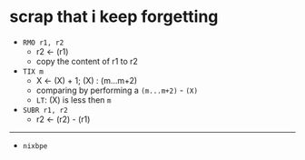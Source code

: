 # scrap that i keep forgetting



- `RMO r1, r2`  
  - r2 ← (r1)
  - copy the content of r1 to r2
- `TIX m`
  - X ← (X) + 1; (X) : (m...m+2)
  - comparing by performing a `(m...m+2)` - `(X)`
  - `LT`: (X) is less then `m`
- `SUBR r1, r2`
  - r2 ← (r2) - (r1)


---
- `nixbpe`